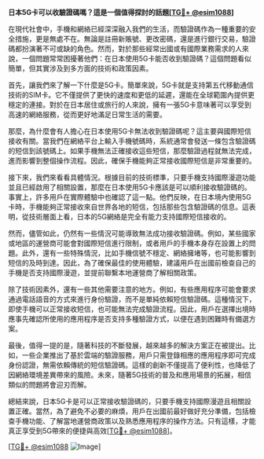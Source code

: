 **日本5G卡可以收驗證碼嗎？這是一個值得探討的話題[[TG💪+ @esim1088](https://t.me/s/esim1088)]**

在現代社會中，手機和網絡已經深深融入我們的生活，而驗證碼作為一種重要的安全措施，更是無處不在。無論是註冊新賬號、更改密碼，還是進行銀行交易，驗證碼都扮演著不可或缺的角色。然而，對於那些經常出國或有國際業務需求的人來說，一個問題常常困擾著他們：在日本使用5G卡能否收到驗證碼？這個問題看似簡單，但其實涉及到多方面的技術和政策因素。

首先，讓我們來了解一下什麼是5G卡。簡單來說，5G卡就是支持第五代移動通信技術的SIM卡。它不僅提供了更快的速度和更低的延遲，還能在全球範圍內提供更穩定的連接。對於在日本居住或旅行的人來說，擁有一張5G卡意味著可以享受到高速的網絡服務，從而更好地滿足日常生活的需要。

那麼，為什麼會有人擔心在日本使用5G卡無法收到驗證碼呢？這主要與國際短信接收有關。當我們在網絡平台上輸入手機號碼時，系統通常會發送一條包含驗證碼的短信到該號碼上。如果手機無法正確接收這些短信，那麼驗證過程就無法完成，進而影響到整個操作流程。因此，確保手機能夠正常接收國際短信是非常重要的。

接下來，我們來看看具體情況。根據目前的技術標準，只要手機支持國際漫遊功能並且已經啟用了相關設置，那麼在日本使用5G卡應該是可以順利接收驗證碼的。事實上，許多用戶在實際體驗中也確認了這一點。他們反映，在日本境內使用5G卡時，手機能夠正常接收來自世界各地的短信，包括那些包含驗證碼的信息。這表明，從技術層面上看，日本的5G網絡是完全有能力支持國際短信接收的。

然而，儘管如此，仍然有一些情況可能導致無法成功接收驗證碼。例如，某些國家或地區的運營商可能會對國際短信進行限制，或者用戶的手機本身存在設置上的問題。此外，還有一些特殊情況，比如手機信號不穩定、網絡擁堵等，也可能影響到短信的及時到達。因此，為了確保最佳的使用體驗，建議用戶在出國前檢查自己的手機是否支持國際漫遊，並提前聯繫本地運營商了解相關政策。

除了技術因素外，還有一些其他需要注意的地方。例如，有些應用程序可能會要求通過電話語音的方式來進行身份驗證，而不是單純依賴短信驗證碼。這種情況下，即使手機可以正常接收短信，也可能無法完成驗證流程。因此，用戶在選擇出境時應事先確認所使用的應用程序是否支持多種驗證方式，以便在遇到困難時有備選方案。

最後，值得一提的是，隨著科技的不斷發展，越來越多的解決方案正在被提出。比如，一些企業推出了基於雲端的驗證服務，用戶只需登錄相應的應用程序即可完成身份認證，無需依賴傳統的短信驗證碼。這樣的創新不僅提高了便利性，也降低了因網絡環境差異帶來的風險。未來，隨著5G技術的普及和應用場景的拓展，相信類似的問題將會迎刃而解。

總結來說，日本5G卡是可以正常接收驗證碼的，只要手機支持國際漫遊且相關設置正確。當然，為了避免不必要的麻煩，用戶在出國前最好做好充分準備，包括檢查手機功能、了解當地運營商政策以及熟悉應用程序的操作方法。只有這樣，才能真正享受到5G帶來的便捷與高效[[TG💪+ @esim1088](https://t.me/s/esim1088)]。

[[TG💪+ @esim1088](https://t.me/s/esim1088) ![Image](https://i.postimg.cc/4NQfJmqS/Snipaste-2025-05-13-00-14-12.png)]